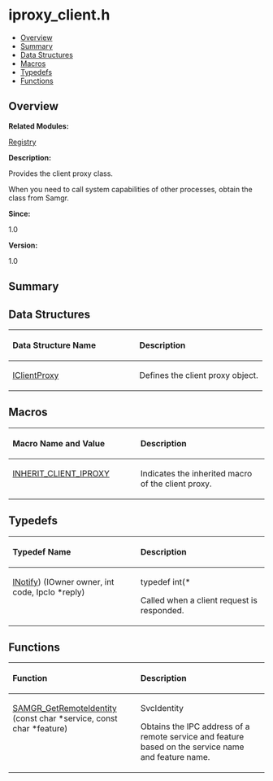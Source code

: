 # iproxy\_client.h<a name="ZH-CN_TOPIC_0000001055518060"></a>

-   [Overview](#section2015427267165627)
-   [Summary](#section498246058165627)
-   [Data Structures](#nested-classes)
-   [Macros](#define-members)
-   [Typedefs](#typedef-members)
-   [Functions](#func-members)

## **Overview**<a name="section2015427267165627"></a>

**Related Modules:**

[Registry](Registry.md)

**Description:**

Provides the client proxy class. 

When you need to call system capabilities of other processes, obtain the class from Samgr. 

**Since:**

1.0

**Version:**

1.0

## **Summary**<a name="section498246058165627"></a>

## Data Structures<a name="nested-classes"></a>

<a name="table436830504165627"></a>
<table><thead align="left"><tr id="row891201121165627"><th class="cellrowborder" valign="top" width="50%" id="mcps1.1.3.1.1"><p id="p1041597224165627"><a name="p1041597224165627"></a><a name="p1041597224165627"></a>Data Structure Name</p>
</th>
<th class="cellrowborder" valign="top" width="50%" id="mcps1.1.3.1.2"><p id="p2121430816165627"><a name="p2121430816165627"></a><a name="p2121430816165627"></a>Description</p>
</th>
</tr>
</thead>
<tbody><tr id="row1084496579165627"><td class="cellrowborder" valign="top" width="50%" headers="mcps1.1.3.1.1 "><p id="p618655914165627"><a name="p618655914165627"></a><a name="p618655914165627"></a><a href="IClientProxy.md">IClientProxy</a></p>
</td>
<td class="cellrowborder" valign="top" width="50%" headers="mcps1.1.3.1.2 "><p id="p1072732562165627"><a name="p1072732562165627"></a><a name="p1072732562165627"></a>Defines the client proxy object. </p>
</td>
</tr>
</tbody>
</table>

## Macros<a name="define-members"></a>

<a name="table258851761165627"></a>
<table><thead align="left"><tr id="row1614572835165627"><th class="cellrowborder" valign="top" width="50%" id="mcps1.1.3.1.1"><p id="p1833677577165627"><a name="p1833677577165627"></a><a name="p1833677577165627"></a>Macro Name and Value</p>
</th>
<th class="cellrowborder" valign="top" width="50%" id="mcps1.1.3.1.2"><p id="p596781137165627"><a name="p596781137165627"></a><a name="p596781137165627"></a>Description</p>
</th>
</tr>
</thead>
<tbody><tr id="row558779045165627"><td class="cellrowborder" valign="top" width="50%" headers="mcps1.1.3.1.1 "><p id="p140572485165627"><a name="p140572485165627"></a><a name="p140572485165627"></a><a href="Registry.md#ga86734e6a03eb089309e87ec628002034">INHERIT_CLIENT_IPROXY</a></p>
</td>
<td class="cellrowborder" valign="top" width="50%" headers="mcps1.1.3.1.2 "><p id="p840358077165627"><a name="p840358077165627"></a><a name="p840358077165627"></a>Indicates the inherited macro of the client proxy. </p>
</td>
</tr>
</tbody>
</table>

## Typedefs<a name="typedef-members"></a>

<a name="table1884081204165627"></a>
<table><thead align="left"><tr id="row1409083449165627"><th class="cellrowborder" valign="top" width="50%" id="mcps1.1.3.1.1"><p id="p254931780165627"><a name="p254931780165627"></a><a name="p254931780165627"></a>Typedef Name</p>
</th>
<th class="cellrowborder" valign="top" width="50%" id="mcps1.1.3.1.2"><p id="p832618928165627"><a name="p832618928165627"></a><a name="p832618928165627"></a>Description</p>
</th>
</tr>
</thead>
<tbody><tr id="row1224809169165627"><td class="cellrowborder" valign="top" width="50%" headers="mcps1.1.3.1.1 "><p id="p302294247165627"><a name="p302294247165627"></a><a name="p302294247165627"></a><a href="Registry.md#ga362a17c1bda1aace88d42dcbc88bdfac">INotify</a>) (IOwner owner, int code, IpcIo *reply)</p>
</td>
<td class="cellrowborder" valign="top" width="50%" headers="mcps1.1.3.1.2 "><p id="p140267179165627"><a name="p140267179165627"></a><a name="p140267179165627"></a>typedef int(* </p>
<p id="p963608008165627"><a name="p963608008165627"></a><a name="p963608008165627"></a>Called when a client request is responded. </p>
</td>
</tr>
</tbody>
</table>

## Functions<a name="func-members"></a>

<a name="table2067506898165627"></a>
<table><thead align="left"><tr id="row1829463597165627"><th class="cellrowborder" valign="top" width="50%" id="mcps1.1.3.1.1"><p id="p1932296070165627"><a name="p1932296070165627"></a><a name="p1932296070165627"></a>Function</p>
</th>
<th class="cellrowborder" valign="top" width="50%" id="mcps1.1.3.1.2"><p id="p918286492165627"><a name="p918286492165627"></a><a name="p918286492165627"></a>Description</p>
</th>
</tr>
</thead>
<tbody><tr id="row1908526344165627"><td class="cellrowborder" valign="top" width="50%" headers="mcps1.1.3.1.1 "><p id="p1708994885165627"><a name="p1708994885165627"></a><a name="p1708994885165627"></a><a href="Registry.md#gaa9bb385bfe593f4377a83cf513189bf1">SAMGR_GetRemoteIdentity</a> (const char *service, const char *feature)</p>
</td>
<td class="cellrowborder" valign="top" width="50%" headers="mcps1.1.3.1.2 "><p id="p1775574389165627"><a name="p1775574389165627"></a><a name="p1775574389165627"></a>SvcIdentity </p>
<p id="p1704887560165627"><a name="p1704887560165627"></a><a name="p1704887560165627"></a>Obtains the IPC address of a remote service and feature based on the service name and feature name. </p>
</td>
</tr>
</tbody>
</table>

